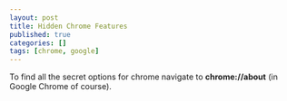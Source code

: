 ```yaml
---
layout: post
title: Hidden Chrome Features
published: true
categories: []
tags: [chrome, google]
---
```

To find all the secret options for chrome navigate to **chrome://about** (in Google Chrome of course).